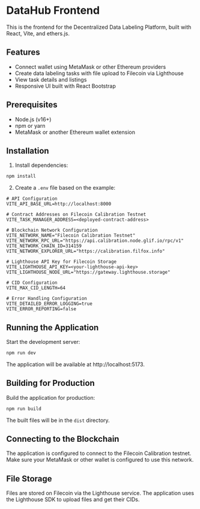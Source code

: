 # DataHub Frontend

This is the frontend for the Decentralized Data Labeling Platform, built with React, Vite, and ethers.js.

## Features

- Connect wallet using MetaMask or other Ethereum providers
- Create data labeling tasks with file upload to Filecoin via Lighthouse
- View task details and listings
- Responsive UI built with React Bootstrap

## Prerequisites

- Node.js (v16+)
- npm or yarn
- MetaMask or another Ethereum wallet extension

## Installation

1. Install dependencies:

```bash
npm install
```

2. Create a `.env` file based on the example:

```
# API Configuration
VITE_API_BASE_URL=http://localhost:8000

# Contract Addresses on Filecoin Calibration Testnet
VITE_TASK_MANAGER_ADDRESS=<deployed-contract-address>

# Blockchain Network Configuration
VITE_NETWORK_NAME="Filecoin Calibration Testnet"
VITE_NETWORK_RPC_URL="https://api.calibration.node.glif.io/rpc/v1"
VITE_NETWORK_CHAIN_ID=314159
VITE_NETWORK_EXPLORER_URL="https://calibration.filfox.info"

# Lighthouse API Key for Filecoin Storage
VITE_LIGHTHOUSE_API_KEY=<your-lighthouse-api-key>
VITE_LIGHTHOUSE_NODE_URL="https://gateway.lighthouse.storage"

# CID Configuration
VITE_MAX_CID_LENGTH=64

# Error Handling Configuration
VITE_DETAILED_ERROR_LOGGING=true
VITE_ERROR_REPORTING=false
```

## Running the Application

Start the development server:

```bash
npm run dev
```

The application will be available at http://localhost:5173.

## Building for Production

Build the application for production:

```bash
npm run build
```

The built files will be in the `dist` directory.

## Connecting to the Blockchain

The application is configured to connect to the Filecoin Calibration testnet. Make sure your MetaMask or other wallet is configured to use this network.

## File Storage

Files are stored on Filecoin via the Lighthouse service. The application uses the Lighthouse SDK to upload files and get their CIDs.

